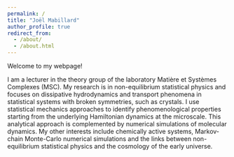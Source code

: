 ```yaml
---
permalink: /
title: "Joël Mabillard"
author_profile: true
redirect_from: 
  - /about/
  - /about.html
---
```


Welcome to my webpage!

I am a lecturer in the theory group of the laboratory Matière et Systèmes Complexes (MSC). My research is in non-equilibrium statistical physics and focuses on dissipative hydrodynamics and transport phenomena in statistical systems with broken symmetries, such as crystals. I use statistical mechanics approaches to identify phenomenological properties starting from the underlying Hamiltonian dynamics at the microscale. This analytical approach is complemented by numerical simulations of molecular dynamics. My other interests include chemically active systems, Markov-chain Monte-Carlo numerical simulations and the links between non-equilibrium statistical physics and the cosmology of the early universe.